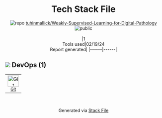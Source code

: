 <!--
&lt;--- Readme.md Snippet without images Start ---&gt;
## Tech Stack
tuhinmallick/Weakly-Supervised-Learning-for-Digital-Pathology is built on the following main stack:



Full tech stack [here](/techstack.md)

&lt;--- Readme.md Snippet without images End ---&gt;

&lt;--- Readme.md Snippet with images Start ---&gt;
## Tech Stack
tuhinmallick/Weakly-Supervised-Learning-for-Digital-Pathology is built on the following main stack:



Full tech stack [here](/techstack.md)

&lt;--- Readme.md Snippet with images End ---&gt;
-->
<div align="center">

# Tech Stack File
![](https://img.stackshare.io/repo.svg "repo") [tuhinmallick/Weakly-Supervised-Learning-for-Digital-Pathology](https://github.com/tuhinmallick/Weakly-Supervised-Learning-for-Digital-Pathology)![](https://img.stackshare.io/public_badge.svg "public")
<br/><br/>
|1<br/>Tools used|02/19/24 <br/>Report generated|
|------|------|
</div>

## <img src='https://img.stackshare.io/devops.svg'/> DevOps (1)
<table><tr>
  <td align='center'>
  <img width='36' height='36' src='https://img.stackshare.io/service/1046/git.png' alt='Git'>
  <br>
  <sub><a href="http://git-scm.com/">Git</a></sub>
  <br>
  <sub></sub>
</td>

</tr>
</table>

<br/>
<div align='center'>

Generated via [Stack File](https://github.com/marketplace/stack-file)

